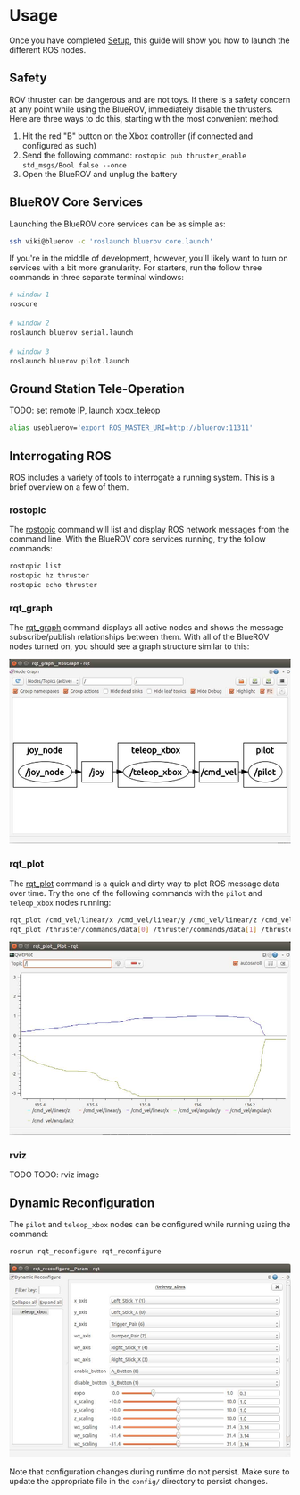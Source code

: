 # Usage

Once you have completed [Setup](Setup.md), this guide will show you how to launch the different ROS nodes.

## Safety

ROV thruster can be dangerous and are not toys. If there is a safety concern at any point while using the BlueROV, immediately disable the thrusters. Here are three ways to do this, starting with the most convenient method:

1. Hit the red "B" button on the Xbox controller (if connected and configured as such)
1. Send the following command: `rostopic pub thruster_enable std_msgs/Bool false --once`
1. Open the BlueROV and unplug the battery

## BlueROV Core Services

Launching the BlueROV core services can be as simple as:

```bash
ssh viki@bluerov -c 'roslaunch bluerov core.launch'
```

If you're in the middle of development, however, you'll likely want to turn on services with a bit more granularity. For starters, run the follow three commands in three separate terminal windows:

```bash
# window 1
roscore

# window 2
roslaunch bluerov serial.launch

# window 3
roslaunch bluerov pilot.launch
```

## Ground Station Tele-Operation

TODO: set remote IP, launch xbox_teleop

```bash
alias usebluerov='export ROS_MASTER_URI=http://bluerov:11311'
```

## Interrogating ROS

ROS includes a variety of tools to interrogate a running system. This is a brief overview on a few of them.

### rostopic

The [rostopic](http://wiki.ros.org/rostopic?distro=indigo) command will list and display ROS network messages from the command line. With the BlueROV core services running, try the follow commands:

```bash
rostopic list
rostopic hz thruster
rostopic echo thruster
```

### rqt_graph

The [rqt_graph](http://wiki.ros.org/rqt_graph?distro=indigo) command displays all active nodes and shows the message subscribe/publish relationships between them. With all of the BlueROV nodes turned on, you should see a graph structure similar to this:

![rqt_graph](bluerov-rqt-graph.jpg)

### rqt_plot

The [rqt_plot](http://wiki.ros.org/rqt_plot) command is a quick and dirty way to plot ROS message data over time. Try the one of the following commands with the `pilot` and `teleop_xbox` nodes running:

```bash
rqt_plot /cmd_vel/linear/x /cmd_vel/linear/y /cmd_vel/linear/z /cmd_vel/angular/x /cmd_vel/angular/y /cmd_vel/angular/z
rqt_plot /thruster/commands/data[0] /thruster/commands/data[1] /thruster/commands/data[2] /thruster/commands/data[3] /thruster/commands/data[4] /thruster/commands/data[5]
```

![rqt_plot](bluerov-rqt-plot.jpg)

### rviz

TODO
TODO: rviz image

## Dynamic Reconfiguration

The `pilot` and `teleop_xbox` nodes can be configured while running using the command:

```bash
rosrun rqt_reconfigure rqt_reconfigure
```

![rqt_reconfigure](bluerov-rqt-reconfigure.jpg)

Note that configuration changes during runtime do not persist. Make sure to update the appropriate file in the `config/` directory to persist changes.
